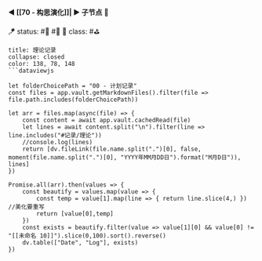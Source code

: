 **◀️ [[70 - 构思演化]]| ▶️ 子节点** 📎 

🪁 status: #🎄  #🌱
🎏 class: #⛳ 

```ad-todo
title: 理论记录
collapse: closed
color: 138, 78, 148
```dataviewjs

let folderChoicePath = "00 - 计划记录"
const files = app.vault.getMarkdownFiles().filter(file => file.path.includes(folderChoicePath))

let arr = files.map(async(file) => { 
    const content = await app.vault.cachedRead(file) 
    let lines = await content.split("\n").filter(line => line.includes("#记录/理论")) 
    //console.log(lines) 
    return [dv.fileLink(file.name.split(".")[0], false, moment(file.name.split(".")[0], "YYYY年MM月DD日").format("M月D日")), lines] 
}) 

Promise.all(arr).then(values => { 
    const beautify = values.map(value => { 
        const temp = value[1].map(line => { return line.slice(4,) }) //美化要重写
        return [value[0],temp] 
    }) 
    const exists = beautify.filter(value => value[1][0] && value[0] != "[[未命名 10]]").slice(0,100).sort().reverse()
    dv.table(["Date", "Log"], exists)
})
```

